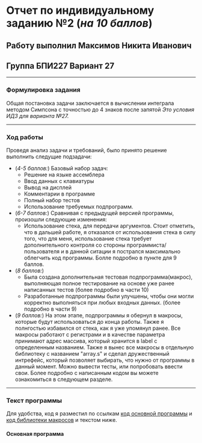 # Отчет по индивидуальному заданию №2 (*на 10 баллов*)
## Работу выполнил Максимов Никита Иванович 
## Группа БПИ227 Вариант 27
___
### Формулировка задания
Общая постановка задачи заключается в вычислении интеграла методом Симпсона с точностью до 4 знаков после запятой  *Это условия ИДЗ для варианта №27.*
___
### Ход работы
Проведя анализ задачи и требований, было принято решение выполнить следущие подзадачи:
+ (*4-5 баллов:*) Базовый набор задач:
  + Решение на языке ассемблера
  + Ввод данных с клавиатуры
  + Вывод на дисплей
  + Комментарии в программе
  + Полный набор тестов
  + Использование требуемых подпрограмм.
+ (*6-7 баллов:*) Сравнивая с предыдущей версией программы, произошли следующие изменения:
  + Использование стека, для передачи аргументов. Стоит отметить, что в дальшей работе, я отказался от использования стека в силу того, что для меня, использование стека требует дополнительного контроля со стороны программиста/пользователя и в данной ситации я пострался максимально облегчить код программы. Болле подробно в пункте для 9 баллов.
+ (*8 баллов:*)
  + Была создана дополнительная тестовая подпрограмма(макрос), выполняющая полное тестирование на основе уже ранее написанных тестов (более подробно в части 10)
  + Разработанные подпрограммы были улучшены, чтобы они могли корректно выполняться при любых входных данных. (более подробно в части 9)
+ (*9 баллов:*) На этом этапе, подпрограммы я обернул в макросы, которые будут использоваться до конца работы. Также я полнгостью избавился от стека, как я уже упомянул ранее. Все макросы работают с регистрами и в качестве параметра принимают адрес массива, который хранится в label с определенным названием.
Также я вынес все макросы в отдельную библиотеку с названием "array.s" и сделал дружественный интрефейс, который позволяет выбирать, что нужно от программы в данный момент. Можно вывести тесты, или попробовать ввести свои.
Более подробно с написанным кодом вы можете ознакомиться в следующем разделе.
___
### Текст программы
Для удобства, код я разместил по ссылкам [код основной программы](idz1.asm) и [код библиотеки макросов](array.s) и текстом ниже.
#### Основная программа
